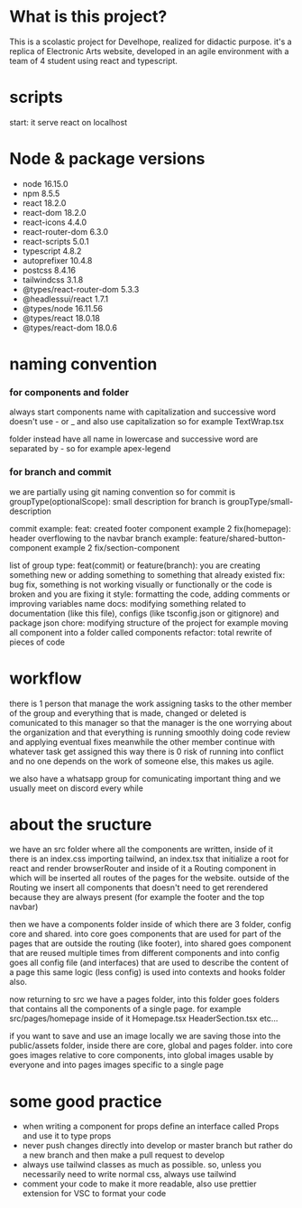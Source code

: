 # What is this project?

This is a scolastic project for Develhope, realized for didactic purpose. it's a replica of Electronic Arts website, developed in an agile environment with a team of 4 student using react and typescript.

# scripts

start: it serve react on localhost

# Node & package versions

- node 16.15.0
- npm 8.5.5
- react 18.2.0
- react-dom 18.2.0
- react-icons 4.4.0
- react-router-dom 6.3.0
- react-scripts 5.0.1
- typescript 4.8.2
- autoprefixer 10.4.8
- postcss 8.4.16
- tailwindcss 3.1.8
- @types/react-router-dom 5.3.3
- @headlessui/react 1.7.1
- @types/node 16.11.56
- @types/react 18.0.18
- @types/react-dom 18.0.6

# naming convention

### for components and folder

always start components name with capitalization and successive word doesn't use - or \_ and also use capitalization
so for example TextWrap.tsx

folder instead have all name in lowercase and successive word are separated by -
so for example apex-legend

### for branch and commit

we are partially using git naming convention so
for commit is groupType(optionalScope): small description
for branch is groupType/small-description

commit example: feat: created footer component example 2 fix(homepage): header overflowing to the navbar
branch example: feature/shared-button-component example 2 fix/section-component

list of group type:
feat(commit) or feature(branch): you are creating something new or adding something to something that already existed
fix: bug fix, something is not working visually or functionally or the code is broken and you are fixing it
style: formatting the code, adding comments or improving variables name
docs: modifying something related to documentation (like this file), configs (like tsconfig.json or gitignore) and package json
chore: modifying structure of the project for example moving all component into a folder called components
refactor: total rewrite of pieces of code

# workflow

there is 1 person that manage the work assigning tasks to the other member of the group and everything that is made, changed or deleted is comunicated to this manager so that the manager is the one worrying about the organization and that everything is running smoothly doing code review and applying eventual fixes meanwhile the other member continue with whatever task get assigned this way there is 0 risk of running into conflict and no one depends on the work of someone else, this makes us agile.

we also have a whatsapp group for comunicating important thing and we usually meet on discord every while

# about the sructure

we have an src folder where all the components are written, inside of it there is an index.css importing tailwind, an index.tsx that initialize a root for react and render browserRouter and inside of it a Routing component in which will be inserted all routes of the pages for the website. outside of the Routing we insert all components that doesn't need to get rerendered because they are always present (for example the footer and the top navbar)

then we have a components folder inside of which there are 3 folder, config core and shared. into core goes components that are used for part of the pages that are outside the routing (like footer), into shared goes component that are reused multiple times from different components and into config goes all config file (and interfaces) that are used to describe the content of a page
this same logic (less config) is used into contexts and hooks folder also.

now returning to src we have a pages folder, into this folder goes folders that contains all the components of a single page.
for example src/pages/homepage inside of it Homepage.tsx HeaderSection.tsx etc...

if you want to save and use an image locally we are saving those into the public/assets folder, inside there are core, global and pages folder.
into core goes images relative to core components, into global images usable by everyone and into pages images specific to a single page

# some good practice

- when writing a component for props define an interface called Props and use it to type props
- never push changes directly into develop or master branch but rather do a new branch and then make a pull request to develop
- always use tailwind classes as much as possible. so, unless you necessarily need to write normal css, always use tailwind
- comment your code to make it more readable, also use prettier extension for VSC to format your code
